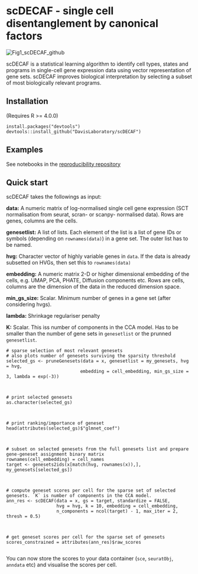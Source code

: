 
scDECAF - single cell disentanglement by canonical factors
=================================================================

![Fig1_scDECAF_github](https://github.com/DavisLaboratory/scDECAF/assets/7257233/61723efa-2d7c-47d9-af0b-c7205b8b5644)



scDECAF is a statistical learning algorithm to identify cell types, states and programs in single-cell gene expression data using vector representation of gene sets. scDECAF improves biological interpretation by selecting a subset of most biologically relevant programs.



## Installation
(Requires R >= 4.0.0)

```
install.packages("devtools")
devtools::install_github("DavisLaboratory/scDECAF")
```
## Examples
See notebooks in the [reproducibility repository](https://github.com/DavisLaboratory/scDECAF-reproducibility)

## Quick start

scDECAF takes the followings as input:

**data:** A numeric matrix of log-normalised single cell gene expression (SCT normalisation from seurat, scran- or scanpy- normalised data). Rows are genes, columns are the cells.

**genesetlist:** A list of lists. Each element of the list is a list of gene IDs or symbols (depending on `rownames(data)`) in a gene set. The outer list has to be named.

**hvg:** Character vector of highly variable genes in `data`. If the data is already subsetted on HVGs, then set this to `rownames(data)`

**embedding:** A numeric matrix 2-D or higher dimensional embedding of the cells, e.g. UMAP, PCA, PHATE, Diffusion components etc. Rows are cells, columns are the dimension of the data in the reduced dimension space.

**min_gs_size:** Scalar. Minimum number of genes in a gene set (after considering hvgs).

**lambda:** Shrinkage regulariser penalty

**K:** Scalar. This iss number of components in the CCA model. Has to be smaller than the number of gene sets in `genesetlist` or the prunned `genesetlist`.




```{r}
# sparse selection of most relevant genesets
# also plots number of genesets surviving the sparsity threshold
selected_gs <- pruneGenesets(data = x, genesetlist = my_genesets, hvg = hvg,
                            embedding = cell_embedding, min_gs_size = 3, lambda = exp(-3))
                            


# print selected genesets
as.character(selected_gs)



# print ranking/importance of geneset
head(attributes(selected_gs)$"glmnet_coef")



# subset on selected genesets from the full genesets list and prepare gene-geneset assignment binary matrix
rownames(cell_embedding) = cell_names
target <- genesets2ids(x[match(hvg, rownames(x)),], my_genesets[selected_gs])



# compute geneset scores per cell for the sparse set of selected genesets. `K` is number of components in the CCA model. 
ann_res <- scDECAF(data = x, gs = target, standardize = FALSE, 
                   hvg = hvg, k = 10, embedding = cell_embedding,
                   n_components = ncol(target) - 1, max_iter = 2, thresh = 0.5)
                   


# get geneset scores per cell for the sparse set of genesets
scores_constrained = attributes(ann_res)$raw_scores


```
You can now store the scores to your data container (`sce`, `seuratObj`, `anndata` etc) and visualise the scores per cell.
